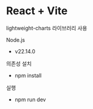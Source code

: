 # React + Vite

lightweight-charts 라이브러리 사용

Node.js
- v22.14.0

의존성 설치
- npm install

실행
- npm run dev
